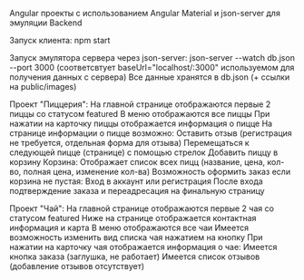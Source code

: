 Angular проекты с использованием Angular Material и json-server для эмуляции Backend


Запуск клиента:
	npm start

Запуск эмулятора сервера через json-server:
	json-server --watch db.json --port 3000 (соответсвтует baseUrl="localhost/:3000" используемом для получения данных с сервера)
	Все данные хранятся в db.json (+ ссылки на public/images)



Проект "Пиццерия":
  На главной странице отображаются первые 2 пиццы со статусом featured
  В меню отображаются все пиццы
  При нажатии на карточку пиццы отображается информация о пицце
  На странице информации о пицце возможно:
  	Оставить отзыв (регистрация не требуется, отдельная форма для отзыва)
  	Перемещаться к следующей пицце (странице) с помощью стрелок
  	Добавить пиццу в корзину
  Корзина:
  	Отображает список всех пицц (название, цена, кол-во, полная цена, изменение кол-ва)
  	Возможность оформить заказ если корзина не пустая:
  		Вход в аккаунт или регистрация
  		После входа подтверждение заказа и переадресация на финальную страницу


	
Проект "Чай":
  На главной странице отображаются первые 2 чая со статусом featured
  	Ниже на странице отображается контактная информация и карта
  В меню отображаются все чаи
  	Имеется возможность изменить вид списка чая нажатием на кнопку
  При нажатии на карточку чая отображается информация о чае:
  	Имеется кнопка заказа (заглушка, не работает)
  	Имеется список отзывов (добавление отзывов отсутствует)
